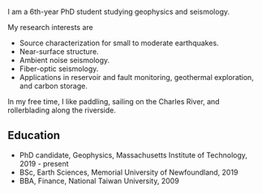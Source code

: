 <!---
## Hilary Chang
You can use the [editor on GitHub](https://github.com/HilaryCh/hilarych.github.io/edit/master/README.md) to maintain and preview the content for your website in Markdown files.
Whenever you commit to this repository, GitHub Pages will run [Jekyll](https://jekyllrb.com/) to rebuild the pages in your site, from the content in your Markdown files.
### Markdown
Markdown is a lightweight and easy-to-use syntax for styling your writing. It includes conventions for
```markdown
Syntax highlighted code block
# Header 1
## Header 2
### Header 3
- Bulleted
- List
1. Numbered
2. List
**Bold** and _Italic_ and `Code` text
[Link](url) and ![Image](src)
```
For more details see [GitHub Flavored Markdown](https://guides.github.com/features/mastering-markdown/).
### Jekyll Themes
Your Pages site will use the layout and styles from the Jekyll theme you have selected in your [repository settings](https://github.com/HilaryCh/hilarych.github.io/settings). The name of this theme is saved in the Jekyll `_config.yml` configuration file.
### Support or Contact
Having trouble with Pages? Check out our [documentation](https://help.github.com/categories/github-pages-basics/) or [contact support](https://github.com/contact) and we’ll help you sort it out.
--->




I am a 6th-year PhD student studying geophysics and seismology. 

My research interests are

- Source characterization for small to moderate earthquakes.
-	Near-surface structure.
-	Ambient noise seismology.
-	Fiber-optic seismology.
-	Applications in reservoir and fault monitoring, geothermal exploration, and carbon storage.

In my free time, I like paddling, sailing on the Charles River, and rollerblading along the riverside.

## Education

- PhD candidate, Geophysics, Massachusetts Institute of Technology, 2019 - present
- BSc, Earth Sciences, Memorial University of Newfoundland, 2019
- BBA, Finance, National Taiwan University, 2009
